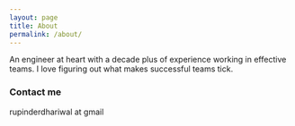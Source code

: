 ```yaml
---
layout: page
title: About
permalink: /about/
---
```


An engineer at heart with a decade plus of experience working in effective teams. I love figuring out what makes successful teams tick.

### Contact me
rupinderdhariwal at gmail
